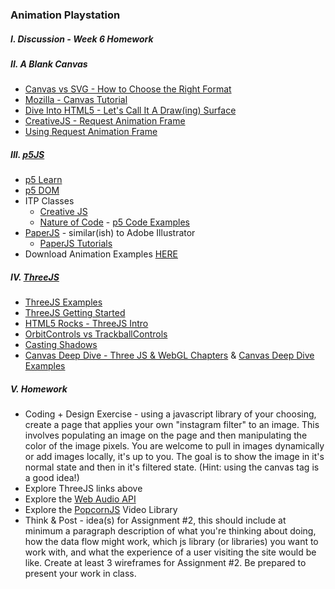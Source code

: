 ### Animation Playstation 

##### I. Discussion - Week 6 Homework

##### II. A Blank Canvas
* [Canvas vs SVG - How to Choose the Right Format](http://www.sitepoint.com/canvas-vs-svg-how-to-choose/)
* [Mozilla - Canvas Tutorial](https://developer.mozilla.org/en-US/docs/Web/Guide/HTML/Canvas_tutorial)
* [Dive Into HTML5 - Let's Call It A Draw(ing) Surface](http://diveintohtml5.info/canvas.html)
* [CreativeJS - Request Animation Frame](http://creativejs.com/resources/requestanimationframe/)
* [Using Request Animation Frame](http://css-tricks.com/using-requestanimationframe/)

##### III. [p5JS](https://github.com/lmccart/p5.js)  
* [p5 Learn](http://p5js.org/learn/)
* [p5 DOM](http://p5js.org/reference/#/libraries/p5.dom)
* ITP Classes
  * [Creative JS](https://github.com/lmccart/itp-creative-js)
  * [Nature of Code](http://natureofcode.com/book/introduction/) - [p5 Code Examples](https://github.com/shiffman/The-Nature-of-Code-Examples-p5.js)
* [PaperJS](http://paperjs.org/) - similar(ish) to Adobe Illustrator
	* [PaperJS Tutorials](http://paperjs.org/tutorials/)
* Download Animation Examples [HERE](https://dl.dropboxusercontent.com/u/9648298/Animation_Examples.zip)

##### IV. [ThreeJS](http://threejs.org/)
* [ThreeJS Examples](http://threejs.org/examples/)
* [ThreeJS Getting Started](http://threejs.org/docs/index.html#Manual/Introduction/Creating_a_scene)
* [HTML5 Rocks - ThreeJS Intro](http://www.html5rocks.com/en/tutorials/three/intro/) 
* [OrbitControls vs TrackballControls](http://stackoverflow.com/questions/18581225/orbitcontrol-or-trackballcontrol)
* [Casting Shadows](http://learningthreejs.com/blog/2012/01/20/casting-shadows/)
* [Canvas Deep Dive - Three JS & WebGL Chapters](http://joshondesign.com/p/books/canvasdeepdive/toc.html) & [Canvas Deep Dive Examples](https://github.com/joshmarinacci/canvasdeepdive-examples/tree/master/WebGL)

##### V. Homework
* Coding + Design Exercise - using a javascript library of your choosing, create a page that applies your own "instagram filter" to an image. This involves populating an image on the page and then manipulating the color of the image pixels. You are welcome to pull in images dynamically or add images locally, it's up to you. The goal is to show the image in it's normal state and then in it's filtered state. (Hint: using the canvas tag is a good idea!)
* Explore ThreeJS links above
* Explore the [Web Audio API](http://www.html5rocks.com/en/tutorials/webaudio/intro/)
* Explore the [PopcornJS](http://popcornjs.org/) Video Library
* Think & Post - idea(s) for Assignment #2, this should include at minimum a paragraph description of what you're thinking about doing, how the data flow might work, which js library (or libraries) you want to work with, and what the experience of a user visiting the site would be like. Create at least 3 wireframes for Assignment #2. Be prepared to present your work in class.